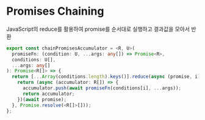 # Promises Chaining

JavaScript의 reduce를 활용하여 promise를 순서대로 실행하고 결과값을 모아서 반환

```ts
export const chainPromisesAccumulator = <R, U>(
  promiseFn: (condition: U, ...args: any[]) => Promise<R>,
  conditions: U[],
  ...args: any[]
): Promise<R[]> => {
  return [...Array(conditions.length).keys()].reduce(async (promise, i) => {
    return (async (accumulator: R[]) => {
      accumulator.push(await promiseFn(conditions[i], ...args));
      return accumulator;
    })(await promise);
  }, Promise.resolve(<R[]>[]));
};
```
